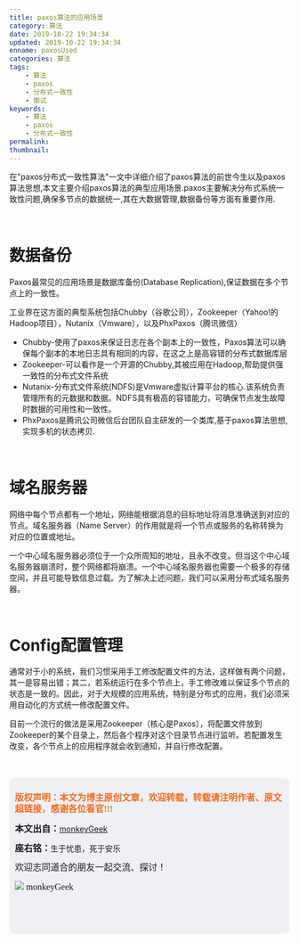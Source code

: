 ```yaml
---
title: paxos算法的应用场景
category: 算法
date: 2019-10-22 19:34:34
updated: 2019-10-22 19:34:34
enname: paxosUsed
categories: 算法
tags:
	- 算法
	- paxos
	- 分布式一致性
	- 面试
keywords:
	- 算法
	- paxos
	- 分布式一致性
permalink:
thumbnail:
---
```


在"paxos分布式一致性算法"一文中详细介绍了paxos算法的前世今生以及paxos算法思想,本文主要介绍paxos算法的典型应用场景.paxos主要解决分布式系统一致性问题,确保多节点的数据统一,其在大数据管理,数据备份等方面有重要作用.

<!--more-->

</br>

# 数据备份

Paxos最常见的应用场景是数据库备份(Database Replication),保证数据在多个节点上的一致性。

工业界在这方面的典型系统包括Chubby（谷歌公司），Zookeeper（Yahoo!的Hadoop项目），Nutanix（Vmware），以及PhxPaxos（腾讯微信）

- Chubby-使用了paxos来保证日志在各个副本上的一致性，Paxos算法可以确保每个副本的本地日志具有相同的内容，在这之上是高容错的分布式数据库层
- Zookeeper-可以看作是一个开源的Chubby,其被应用在Hadoop,帮助提供强一致性的分布式文件系统
- Nutanix-分布式文件系统(NDFS)是Vmware虚拟计算平台的核心.该系统负责管理所有的元数据和数据。NDFS具有极高的容错能力，可确保节点发生故障时数据的可用性和一致性。
- PhxPaxos是腾讯公司微信后台团队自主研发的一个类库,基于paxos算法思想,实现多机的状态拷贝.

</br>

# 域名服务器

网络中每个节点都有一个地址，网络能根据消息的目标地址将消息准确送到对应的节点。域名服务器（Name Server）的作用就是将一个节点或服务的名称转换为对应的位置或地址。

一个中心域名服务器必须位于一个众所周知的地址，且永不改变。但当这个中心域名服务器崩溃时，整个网络都将崩溃。一个中心域名服务器也需要一个极多的存储空间，并且可能导致信息过载。为了解决上述问题，我们可以采用分布式域名服务器。

</br>

# Config配置管理

通常对于小的系统，我们习惯采用手工修改配置文件的方法，这样做有两个问题，其一是容易出错；其二，若系统运行在多个节点上，手工修改难以保证多个节点的状态是一致的。因此，对于大规模的应用系统，特别是分布式的应用，我们必须采用自动化的方式统一修改配置文件。

目前一个流行的做法是采用Zookeeper（核心是Paxos），将配置文件放到Zookeeper的某个目录上，然后各个程序对这个目录节点进行监听。若配置发生改变，各个节点上的应用程序就会收到通知，并自行修改配置。

</br>

</br>

<script>
var _hmt = _hmt || [];
(function() {
  var hm = document.createElement("script");
  hm.src = "https://hm.baidu.com/hm.js?2f798e6b269c8a40f12bef25d7f1876d";
  var s = document.getElementsByTagName("script")[0]; 
  s.parentNode.insertBefore(hm, s);
})();
</script>

<div style="height:260px; background-color:rgb(238,240,244); padding:10px;border-radius:10px;">
    <p style="color:#f36c21;font:bold 16px/20px 'kaiTi';">
      版权声明：本文为博主原创文章，欢迎转载，转载请注明作者、原文超链接，感谢各位看官!!!
    </p>
    <p>
      <span style="font:bold 16px/20px 'kaiTi';">本文出自：</span><a href="https://monkeyGeek369.github.io">monkeyGeek</a> 
    </p>
    <p>
      <span style="font:bold 16px/20px 'kaiTi';">座右铭：</span><span>生于忧患，死于安乐</span> 
    </p>
    <p>
      <span style="font:16px/20px 'kaiTi';">欢迎志同道合的朋友一起交流、探讨！</span> 
    </p>
    <img style="height:auto; width:auto;flot:left;" src="../../../../image/monkey64.png" /><span style="font:16px/20px 'kaiTi';flot:left;">   monkeyGeek</span>


